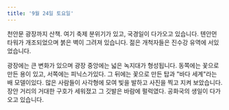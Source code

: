 ```yaml
---
title: '9월 24일 토요일'
---
```

천안문 광장까지 산책. 여기 축제 분위기가 있고, 국경일이 다가오고 있습니다. 톈안먼 타워가 개조되었으며 붉은 벽이 그려져 있습니다. 젊은 개척자들은 진수강 유역에 서있었습니다.

광장에는 큰 변화가 있으며 광장 중앙에는 넓은 녹지대가 형성됩니다. 동쪽에는 꽃으로 만든 용이 있고, 서쪽에는 피닉스가있다. 그 뒤에는 꽃으로 만든 탑과 "바다 세계"라는 배 모델이있다. 많은 사람들이 사각형에 모여 빛을 발하고 사진을 찍고 지켜 보았습니다. 장안 거리의 거대한 구호가 세워졌고 그 깃발은 바람에 펄럭였다. 공화국의 생일이 다가오고 있습니다.

